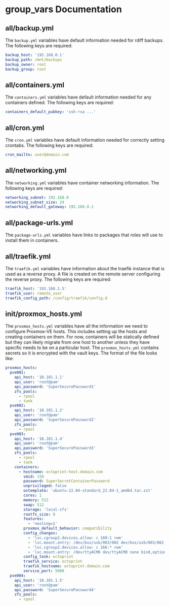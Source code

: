 # group_vars Documentation

## all/backup.yml

The `backup.yml` variables have default information needed for rdiff backups. The following keys are required:

```yaml
backup_host: '192.168.0.1'
backup_path: /mnt/backups
backup_owner: root
backup_group: root
```

## all/containers.yml

The `containers.yml` variables have default information needed for any containers defined. The following keys are required:

```yaml
containers_default_pubkey: 'ssh-rsa ...'
```

## all/cron.yml

The `cron.yml` variables have default information needed for correctly setting crontabs. The following keys are required:

```yaml
cron_mailto: user@domain.com
```

## all/networking.yml

The `networking.yml` variables have container networking information. The following keys are required:

```yaml
networking_subnet: 192.168.0
networking_subnet_size: 24
networking_default_gateway: 192.168.0.1
```

## all/package-urls.yml

The `package-urls.yml` variables have links to packages that roles will use to install them in containers.

## all/traefik.yml

The `traefik.yml` variables have information about the traefik instance that is used as a reverse proxy. A file is created on the remote server configuring the reverse proxy. The following keys are required:

```yaml
traefik_host: '192.168.1.5'
traefik_user: remote_user
traefik_config_path: /config/traefik/config.d
```

## init/proxmox_hosts.yml

The `proxmox_hosts.yml` variables have all the information we need to configure Proxmox-VE hosts. This includes setting up the hosts and creating containers on them. For now, containers will be statically defined but they can likely migrate from one host to another
unless they have specific needs to be on a particular host. The `proxmox_hosts.yml` contains secrets so it is encrypted with the vault keys. The format of the file looks like:

```yaml
proxmox_hosts:
  pve001:
    api_host: '10.101.1.1'
    api_user: 'root@pam'
    api_password: 'SuperSecurePassword1'
    zfs_pools:
      - rpool
      - tank
  pve002:
    api_host: '10.101.1.2'
    api_user: 'root@pam'
    api_password: 'SuperSecurePassword2'
    zfs_pools:
      - rpool
  pve003:
    api_host: '10.101.1.4'
    api_user: 'root@pam'
    api_password: 'SuperSecurePassword3'
    zfs_pools:
      - rpool
      - tank
    containers:
      - hostname: octoprint-host.domain.com
        vmid: 150
        password: SuperSecretContainerPassword
        unprivileged: false
        ostemplate: 'ubuntu-22.04-standard_22.04-1_amd64.tar.zst'
        cores: 1
        memory: 512
        swap: 512
        storage: 'local-zfs'
        rootfs_size: 8
        features:
          - 'nesting=1'
        proxmox_default_behavior: compatibility
        config_changes:
          - 'lxc.cgroup2.devices.allow: c 189:1 rwm'
          - 'lxc.mount.entry: /dev/bus/usb/003/002 dev/bus/usb/003/002 none bind,optional,create=file'
          - 'lxc.cgroup2.devices.allow: c 166:* rwm'
          - 'lxc.mount.entry: /dev/ttyACM0 dev/ttyACM0 none bind,optional,create=file'
        config_task: octoprint
        traefik_service: octoprint
        traefik_hostname: octoprint.domain.com
        service_port: 5000
  pve004:
    api_host: '10.101.1.5'
    api_user: 'root@pam'
    api_password: 'SuperSecurePassword4'
    zfs_pools:
      - rpool
```
